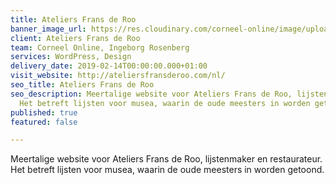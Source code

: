 ```yaml
---
title: Ateliers Frans de Roo
banner_image_url: https://res.cloudinary.com/corneel-online/image/upload/v1602859308/corneel/ateliersfransderoo_xysj3b.jpg
client: Ateliers Frans de Roo
team: Corneel Online, Ingeborg Rosenberg
services: WordPress, Design
delivery_date: 2019-02-14T00:00:00.000+01:00
visit_website: http://ateliersfransderoo.com/nl/
seo_title: Ateliers Frans de Roo
seo_description: Meertalige website voor Ateliers Frans de Roo, lijstenmaker en restaurateur.
  Het betreft lijsten voor musea, waarin de oude meesters in worden getoond.
published: true
featured: false

---
```

Meertalige website voor Ateliers Frans de Roo, lijstenmaker en restaurateur. Het betreft lijsten voor musea, waarin de oude meesters in worden getoond.